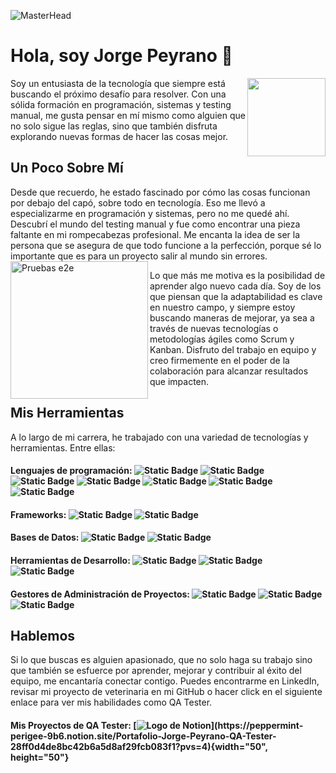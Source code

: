 ![MasterHead](https://newfutureit.com.au/wp-content/uploads/2020/05/img-break-3.jpg)
# Hola, soy Jorge Peyrano 👋
<img align="right" width="125" src="https://github.com/Japeyr/JorgePeyrano/blob/main/JorgitoPerfil2.png" >Soy un entusiasta de la tecnología que siempre está buscando el próximo desafío para resolver. Con una sólida formación en programación, sistemas y testing manual, me gusta pensar en mí mismo como alguien que no solo sigue las reglas, sino que también disfruta explorando nuevas formas de hacer las cosas mejor.

## Un Poco Sobre Mí
Desde que recuerdo, he estado fascinado por cómo las cosas funcionan por debajo del capó, sobre todo en tecnología. Eso me llevó a especializarme en programación y sistemas, pero no me quedé ahí. Descubrí el mundo del testing manual y fue como encontrar una pieza faltante en mi rompecabezas profesional. Me encanta la idea de ser la persona que se asegura de que todo funcione a la perfección, porque sé lo importante que es para un proyecto salir al mundo sin errores.<img width="220" align="left" src="https://www.mtp.es/wp-content/uploads/2019/03/testing.jpg" alt="Pruebas e2e">

Lo que más me motiva es la posibilidad de aprender algo nuevo cada día. Soy de los que piensan que la adaptabilidad es clave en nuestro campo, y siempre estoy buscando maneras de mejorar, ya sea a través de nuevas tecnologías o metodologías ágiles como Scrum y Kanban. Disfruto del trabajo en equipo y creo firmemente en el poder de la colaboración para alcanzar resultados que impacten.

## Mis Herramientas
A lo largo de mi carrera, he trabajado con una variedad de tecnologías y herramientas. Entre ellas:

#### Lenguajes de programación: ![Static Badge](https://img.shields.io/badge/C-yellow) ![Static Badge](https://img.shields.io/badge/Visual--Basic-green) ![Static Badge](https://img.shields.io/badge/HTML5-blue) ![Static Badge](https://img.shields.io/badge/CSS3-red) ![Static Badge](https://img.shields.io/badge/Javascript-orange) ![Static Badge](https://img.shields.io/badge/PHP-skyblue) ![Static Badge](https://img.shields.io/badge/Python-violet)
#### Frameworks: ![Static Badge](https://img.shields.io/badge/Django-beige) ![Static Badge](https://img.shields.io/badge/Boostrap5-black)
#### Bases de Datos: ![Static Badge](https://img.shields.io/badge/SQL--Server-yellow) ![Static Badge](https://img.shields.io/badge/MySQL-green)
#### Herramientas de Desarrollo: ![Static Badge](https://img.shields.io/badge/Visual--Studio--Code-blue) ![Static Badge](https://img.shields.io/badge/Visual--Studio--2022-red) ![Static Badge](https://img.shields.io/badge/PyCharm-orange)
#### Gestores de Administración de Proyectos: ![Static Badge](https://img.shields.io/badge/Jira-skyblue) ![Static Badge](https://img.shields.io/badge/Xray-violet) ![Static Badge](https://img.shields.io/badge/Test--Monitor-beige)

## Hablemos 
Si lo que buscas es alguien apasionado, que no solo haga su trabajo sino que también se esfuerce por aprender, mejorar y contribuir al éxito del equipo, me encantaría conectar contigo. Puedes encontrarme en LinkedIn, revisar mi proyecto de veterinaria en mi GitHub o hacer click en el siguiente enlace para ver mis habilidades como QA Tester.

#### Mis Proyectos de QA Tester: [![Logo de Notion](https://raw.githubusercontent.com/Japeyr/JorgePeyrano/ba8aa36f5a931de15cca1fc60768ace2e874d7fa/Notion.jpg](https://github.com/Japeyr/JorgePeyrano/blob/main/Notion.jpg?raw=true))](https://peppermint-perigee-9b6.notion.site/Portafolio-Jorge-Peyrano-QA-Tester-28ff0d4de8bc42b6a5d8af29fcb083f1?pvs=4){width="50", height="50"}
  

